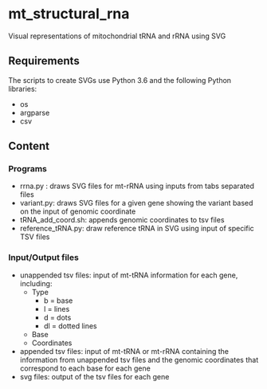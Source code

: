 # **mt_structural_rna**
Visual representations of mitochondrial tRNA and rRNA using SVG

## Requirements
The scripts to create SVGs use Python 3.6 and the following Python libraries:
- os
- argparse
- csv

## Content

### Programs
- rrna.py : draws SVG files for mt-rRNA using inputs from tabs separated files
- variant.py: draws SVG files for a given gene showing the variant based on the input of genomic coordinate
- tRNA_add_coord.sh: appends genomic coordinates to tsv files
- reference_tRNA.py: draw reference tRNA in SVG using input of specific TSV files

### Input/Output files
- unappended tsv files: input of mt-tRNA information for each gene, including:
  - Type
    - b = base
    - l = lines
    - d = dots
    - dl = dotted lines
  - Base
  - Coordinates
- appended tsv files: input of mt-tRNA or mt-rRNA containing the information from unappended tsv files and the genomic coordinates that correspond to each base for each gene
- svg files: output of the tsv files for each gene
